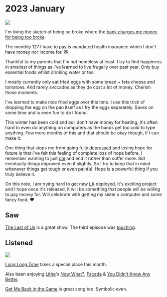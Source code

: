 # 2023 January

![](https://images.nikiv.dev/broke-2023.png)

I'm living the sketch of being so broke where the [bank charges me money for being too broke](https://www.youtube.com/watch?v=Y_-1l_SlA7c).

The monthly 127 I have to pay is mandated health insurance which I don't have money nor income for. 😿

Thankful to my parents that I'm not homeless at least. I try to find happiness in smallest of things as I've learned to live frugally over past year. Only buy essential foods whilst drinking water or tea.

I mostly currently only eat fried eggs with some bread + feta cheese and tomatoes. And rarely avocados as they do cost a lot of money. Cherish those moments.

I've learned to make nice fried eggs over this time. I use this trick of dropping the egg on the pan itself as I fry the eggs separately. Saves on some time and is even fun to do I found.

This winter has been cold and as I don't have money for heating, it's often hard to even do anything on computers as the hands get too cold to type anything. Few more months of this and that should be okay though, if I can make it.

One thing that stops me from going fully [depressed](../../health/depression.md) and losing hope for future is that I've felt this feeling of complete loss of hope before. I remember wanting to just [die](../../life/death.md) and end it rather than suffer more. But eventually things improved even if slightly. So I try to keep that in mind whenever things get tough or even painful. Hope is a powerful thing if you truly believe it.

On this note, I am trying hard to get new [LA](https://github.com/learn-anything/learn-anything) deployed. It's exciting project and I hope once it's released, it will be something that people will be willing to pay money for. Will celebrate with getting my sister a computer and some fancy food. ♥️

## Saw

[The Last of Us](https://trakt.tv/shows/the-last-of-us) is a great show. The third episode was [touching](https://www.youtube.com/watch?v=tTI4a4Da74o).

## Listened

![](https://images.nikiv.dev/volt-january-2023.png)

[Long Long Time](https://open.spotify.com/track/1khA4hwhZD4HMecyE1e9U1) takes a special place this month.

Also been enjoying [Lithe](https://open.spotify.com/artist/7LVC96BEVGugTAp38AajV6)'s [Now What?](https://open.spotify.com/track/1pbcdJy1XFPdY8SlmFpwid), [Facade](https://open.spotify.com/track/2fGiuK2cJ2efll99JN0mu5) & [You Didn't Know Any Better](https://open.spotify.com/track/19x6K6kkpLM1W6h8I9b7HM).

[Get Me Back in the Game](https://open.spotify.com/track/4K9n5qyCUGYBtfuJAgh23X) is great song too. Symbolic even.
